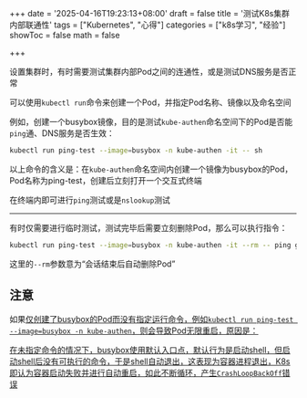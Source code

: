 +++
date = '2025-04-16T19:23:13+08:00'
draft = false
title = '测试K8s集群内部联通性'
tags = ["Kubernetes", "心得"]
categories = ["k8s学习", "经验"]
showToc = false
math = false

+++

设置集群时，有时需要测试集群内部Pod之间的连通性，或是测试DNS服务是否正常

可以使用`kubectl run`命令来创建一个Pod，并指定Pod名称、镜像以及命名空间

例如，创建一个busybox镜像，目的是测试`kube-authen`命名空间下的Pod是否能`ping`通、DNS服务是否生效：

```bash
kubectl run ping-test --image=busybox -n kube-authen -it -- sh
```

以上命令的含义是：在`kube-authen`命名空间内创建一个镜像为busybox的Pod，Pod名称为ping-test，创建后立刻打开一个交互式终端

在终端内即可进行`ping`测试或是`nslookup`测试

---

有时仅需要进行临时测试，测试完毕后需要立刻删除Pod，那么可以执行指令：

```bash
kubectl run ping-test --image=busybox -n kube-authen -it --rm -- ping google.com
```

这里的`--rm`参数意为“会话结束后自动删除Pod”

## 注意

如果<u>仅创建了busybox的Pod而没有指定运行命令<u>，例如`kubectl run ping-test --image=busybox -n kube-authen`，则会导致Pod无限重启，原因是：

在未指定命令的情况下，busybox使用默认入口点，默认行为是启动shell，但启动shell后没有可执行的命令，于是shell自动退出，这表现为容器进程退出，K8s即认为容器启动失败并进行自动重启，如此不断循环，产生`CrashLoopBackOff`错误

